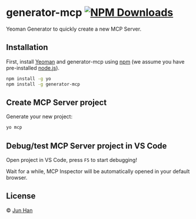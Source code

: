 # generator-mcp [![NPM Downloads](https://img.shields.io/npm/d18m/generator-mcp)](https://npmjs.org/package/generator-mcp)

Yeoman Generator to quickly create a new MCP Server.

## Installation

First, install [Yeoman](http://yeoman.io) and generator-mcp using [npm](https://www.npmjs.com/) (we assume you have pre-installed [node.js](https://nodejs.org/)).

```bash
npm install -g yo
npm install -g generator-mcp
```

## Create MCP Server project

Generate your new project:

```bash
yo mcp
```

## Debug/test MCP Server project in VS Code

Open project in VS Code, press `F5` to start debugging!

Wait for a while, MCP Inspector will be automatically opened in your default browser.


## License

 © [Jun Han](https://github.com/formulahendry)
